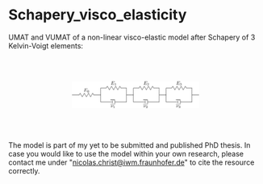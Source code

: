 # Schapery_visco_elasticity
UMAT and VUMAT of a non-linear visco-elastic model after Schapery of 3 Kelvin-Voigt elements:

<br/><br/>

<p align="center">
  <picture>
    <source media="(prefers-color-scheme: dark)" srcset="https://github.com/Extraweich/Schapery_visco_elasticity/blob/main/Figures/Kelvin-Voigt3_light.svg?raw=true">
    <img alt="Schematic of implemented homogenization procedures" src="https://github.com/Extraweich/Schapery_visco_elasticity/blob/main/Figures/Kelvin-Voigt3.svg?raw=true", width="50%">
  </picture>
</p>

<br/><br/>

The model is part of my yet to be submitted and published PhD thesis. In case you would like to use the model within your own research, please contact me under "nicolas.christ@iwm.fraunhofer.de" to cite the resource correctly.
